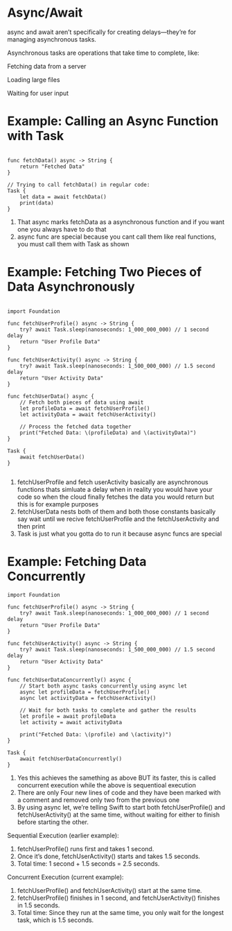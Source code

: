 # Async/Await

async and await aren’t specifically for creating delays—they’re for managing asynchronous tasks.

Asynchronous tasks are operations that take time to complete, like:

Fetching data from a server

Loading large files

Waiting for user input


# Example: Calling an Async Function with Task

```

func fetchData() async -> String {
    return "Fetched Data"
}

// Trying to call fetchData() in regular code:
Task {
    let data = await fetchData()
    print(data)
}

```

1. That async marks fetchData as a asynchronous function and if you want one you always have to do that
2. async func are special because you cant call them like real functions, you must call them with Task as shown

# Example: Fetching Two Pieces of Data Asynchronously

```

import Foundation

func fetchUserProfile() async -> String {
    try? await Task.sleep(nanoseconds: 1_000_000_000) // 1 second delay
    return "User Profile Data"
}

func fetchUserActivity() async -> String {
    try? await Task.sleep(nanoseconds: 1_500_000_000) // 1.5 second delay
    return "User Activity Data"
}

func fetchUserData() async {
    // Fetch both pieces of data using await
    let profileData = await fetchUserProfile()
    let activityData = await fetchUserActivity()
    
    // Process the fetched data together
    print("Fetched Data: \(profileData) and \(activityData)")
}

Task {
    await fetchUserData()
}


```
1. fetchUserProfile and fetch userActivity basically are asynchronous functions thats simluate a delay when in reality you would have your code so when the cloud finally fetches the data you would return but this is for example purposes
2. fetchUserData nests both of them and both those constants basically say wait until we recive fetchUserProfile and the fetchUserActivity and then print
3. Task is just what you gotta do to run it because async funcs are special

# Example: Fetching Data Concurrently


```
import Foundation

func fetchUserProfile() async -> String {
    try? await Task.sleep(nanoseconds: 1_000_000_000) // 1 second delay
    return "User Profile Data"
}

func fetchUserActivity() async -> String {
    try? await Task.sleep(nanoseconds: 1_500_000_000) // 1.5 second delay
    return "User Activity Data"
}

func fetchUserDataConcurrently() async {
    // Start both async tasks concurrently using async let
    async let profileData = fetchUserProfile()
    async let activityData = fetchUserActivity()

    // Wait for both tasks to complete and gather the results
    let profile = await profileData
    let activity = await activityData
    
    print("Fetched Data: \(profile) and \(activity)")
}

Task {
    await fetchUserDataConcurrently()
}
```

1. Yes this achieves the samething as above BUT its faster, this is called concurrent execution while the above is sequentioal execution
2. There are only Four new lines of code and they have been marked with a comment and removed only two from the previous one
3. By using async let, we’re telling Swift to start both fetchUserProfile() and fetchUserActivity() at the same time, without waiting for either to finish before starting the other.


Sequential Execution (earlier example):

1. fetchUserProfile() runs first and takes 1 second.
2. Once it’s done, fetchUserActivity() starts and takes 1.5 seconds.
3. Total time: 1 second + 1.5 seconds = 2.5 seconds.

   
Concurrent Execution (current example):

1. fetchUserProfile() and fetchUserActivity() start at the same time.
2. fetchUserProfile() finishes in 1 second, and fetchUserActivity() finishes in 1.5 seconds.
3. Total time: Since they run at the same time, you only wait for the longest task, which is 1.5 seconds.
